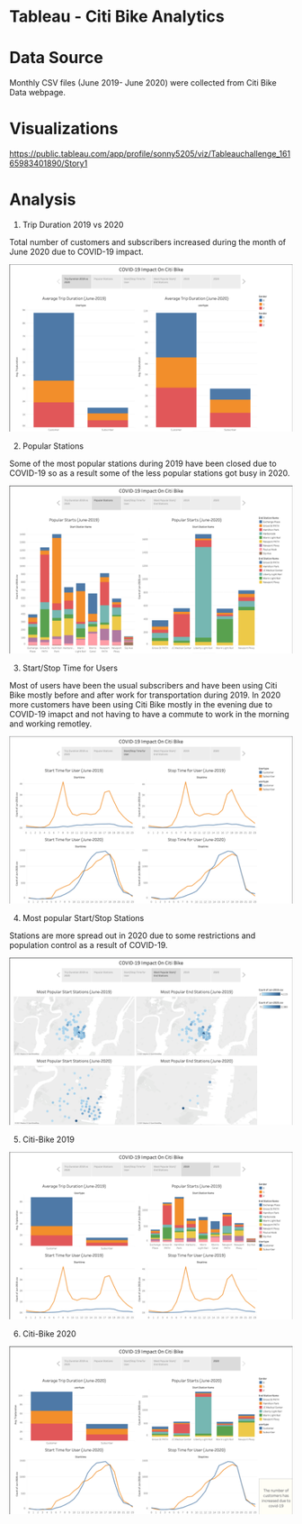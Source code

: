 # Tableau - Citi Bike Analytics

# Data Source
Monthly CSV files (June 2019- June 2020) were collected from Citi Bike Data webpage.

# Visualizations
https://public.tableau.com/app/profile/sonny5205/viz/Tableauchallenge_16165983401890/Story1

# Analysis
1. Trip Duration 2019 vs 2020

Total number of customers and subscribers increased during the month of June 2020 due to COVID-19 impact. 

![first](Images/1.png)

2. Popular Stations

Some of the most popular stations during 2019 have been closed due to COVID-19 so as a result some of the less popular stations got busy in 2020. 

![first](Images/2.png)

3. Start/Stop Time for Users

Most of users have been the usual subscribers and have been using Citi Bike mostly before and after work for transportation during 2019. In 2020 more customers have been using Citi Bike mostly in the evening due to COVID-19 imapct and not having to have a commute to work in the morning and working remotley.

![first](Images/3.png)

4. Most popular Start/Stop Stations

Stations are more spread out in 2020 due to some restrictions and population control as a result of COVID-19. 

![first](Images/4.png)

5. Citi-Bike 2019

![first](Images/5.png)

6. Citi-Bike 2020

![first](Images/6.png)


